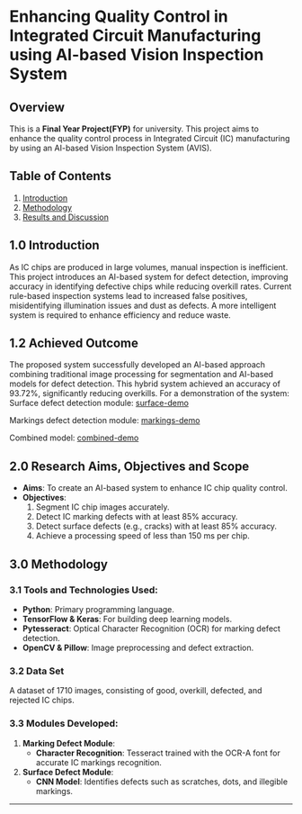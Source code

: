 # Enhancing Quality Control in Integrated Circuit Manufacturing using AI-based Vision Inspection System

## Overview
This is a **Final Year Project(FYP)** for university. This project aims to enhance the quality control process in Integrated Circuit (IC) manufacturing by using an AI-based Vision Inspection System (AVIS).

## Table of Contents
1. [Introduction](#introduction)
2. [Methodology](#methodology)
3. [Results and Discussion](#results-and-discussion)

## 1.0 Introduction
As IC chips are produced in large volumes, manual inspection is inefficient. This project introduces an AI-based system for defect detection, improving accuracy in identifying defective chips while reducing overkill rates. Current rule-based inspection systems lead to increased false positives, misidentifying illumination issues and dust as defects. A more intelligent system is required to enhance efficiency and reduce waste.

## 1.2 Achieved Outcome
The proposed system successfully developed an AI-based approach combining traditional image processing for segmentation and AI-based models for defect detection. This hybrid system achieved an accuracy of 93.72%, significantly reducing overkills. For a demonstration of the system:
Surface defect detection module: [surface-demo](https://youtu.be/p9xHZAjoMDI)

Markings defect detection module: [markings-demo](https://youtu.be/PVxrwRfWdhI)

Combined model: [combined-demo](https://youtu.be/mnirX32ud20)

## 2.0 Research Aims, Objectives and Scope
- **Aims**: To create an AI-based system to enhance IC chip quality control.
- **Objectives**:
  1. Segment IC chip images accurately.
  2. Detect IC marking defects with at least 85% accuracy.
  3. Detect surface defects (e.g., cracks) with at least 85% accuracy.
  4. Achieve a processing speed of less than 150 ms per chip.

## 3.0 Methodology
### 3.1 Tools and Technologies Used:
- **Python**: Primary programming language.
- **TensorFlow & Keras**: For building deep learning models.
- **Pytesseract**: Optical Character Recognition (OCR) for marking defect detection.
- **OpenCV & Pillow**: Image preprocessing and defect extraction.

### 3.2 Data Set
A dataset of 1710 images, consisting of good, overkill, defected, and rejected IC chips.

### 3.3 Modules Developed:
1. **Marking Defect Module**:
   - **Character Recognition**: Tesseract trained with the OCR-A font for accurate IC markings recognition.
2. **Surface Defect Module**:
   - **CNN Model**: Identifies defects such as scratches, dots, and illegible markings.

---
